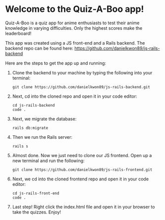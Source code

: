 # Welcome to the Quiz-A-Boo app!

Quiz-A-Boo is a quiz app for anime enthusiasts to test their anime knowledge in varying difficulties. Only the highest scores make the leaderboard!

This app was created using a JS front-end and a Rails backend. The backend repo can be found here: 
https://github.com/danielkwon89/js-rails-backend

Here are the steps to get the app up and running:

1. Clone the backend to your machine by typing the following into your terminal:

       git clone https://github.com/danielkwon89/js-rails-backend.git
       
2. Next, cd into the cloned repo and open it in your code editor:

       cd js-rails-backend
       code .
       
3. Next, we migrate the database:

       rails db:migrate
  
4. Then we run the Rails server:

       rails s
       
5. Almost done. Now we just need to clone our JS frontend. Open up a new terminal and run the following:

       git clone https://github.com/danielkwon89/js-rails-frontend.git
      
6. Next, we cd into the cloned frontend repo and open it in your code editor:

       cd js-rails-front-end
       code .
     
7. Last step! Right click the index.html file and open it in your browser to take the quizzes. Enjoy!

